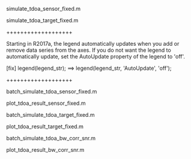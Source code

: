 simulate_tdoa_sensor_fixed.m

simulate_tdoa_target_fixed.m

+++++++++++++++++++

Starting in R2017a, the legend automatically updates when you add or remove data series from the axes. 
If you do not want the legend to automatically update, set the AutoUpdate property of the legend to 'off'.

[fix] legend(legend_str); ==> legend(legend_str, 'AutoUpdate', 'off');

+++++++++++++++++++

batch_simulate_tdoa_sensor_fixed.m

plot_tdoa_result_sensor_fixed.m

batch_simulate_tdoa_target_fixed.m

plot_tdoa_result_target_fixed.m

batch_simulate_tdoa_bw_corr_snr.m

plot_tdoa_result_bw_corr_snr.m
